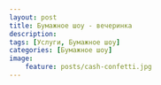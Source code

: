 ```yaml
---
layout: post
title: Бумажное шоу - вечеринка
description: 
tags: [Услуги, Бумажное шоу]
categories: [Бумажное шоу]
image:
    feature: posts/cash-confetti.jpg
---
```

